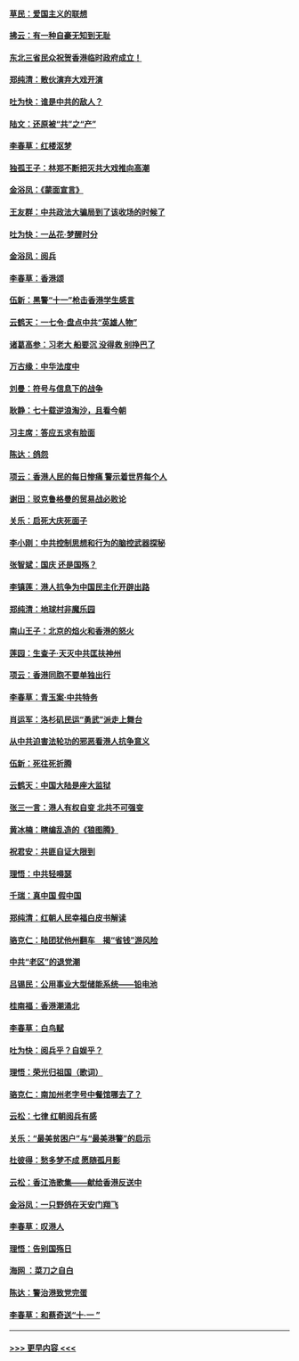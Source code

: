 #### [草民：爱国主义的联想](../pages/nsc993/n11572333.md?t=10070533) 
#### [拂云：有一种自豪无知到无耻](../pages/nsc993/n11572006.md?t=10070533) 
#### [东北三省民众祝贺香港临时政府成立！](../pages/nsc993/n11571215.md?t=10070533) 
#### [郑纯清：散伙演弃大戏开演](../pages/nsc993/n11570826.md?t=10070533) 
#### [吐为快：谁是中共的敌人？](../pages/nsc993/n11570817.md?t=10070533) 
#### [陆文：还原被“共”之“产”](../pages/nsc993/n11570798.md?t=10070533) 
#### [李春草：红楼沤梦](../pages/nsc993/n11569673.md?t=10070533) 
#### [独孤王子：林郑不断把灭共大戏推向高潮](../pages/nsc993/n11569381.md?t=10070533) 
#### [金浴凤：《蒙面宣言》](../pages/nsc993/n11569368.md?t=10070533) 
#### [王友群：中共政法大骗局到了该收场的时候了](../pages/nsc993/n11568940.md?t=10070533) 
#### [吐为快：一丛花‧梦醒时分](../pages/nsc993/n11567491.md?t=10070533) 
#### [金浴凤：阅兵](../pages/nsc993/n11567454.md?t=10070533) 
#### [李春草：香港颂](../pages/nsc993/n11567444.md?t=10070533) 
#### [伍新：黑警“十一”枪击香港学生感言](../pages/nsc993/n11567426.md?t=10070533) 
#### [云鹤天：一七令‧盘点中共“英雄人物”](../pages/nsc993/n11567091.md?t=10070533) 
#### [诸葛高参：习老大 船要沉 没得救 别挣巴了](../pages/nsc993/n11566976.md?t=10070533) 
#### [万古缘：中华法度中](../pages/nsc993/n11566726.md?t=10070533) 
#### [刘曼：符号与信息下的战争](../pages/nsc993/n11564655.md?t=10070533) 
#### [耿静：七十载逆浪淘沙，且看今朝](../pages/nsc993/n11564520.md?t=10070533) 
#### [习主席：答应五求有脸面](../pages/nsc993/n11563953.md?t=10070533) 
#### [陈达：鸽怨](../pages/nsc993/n11561879.md?t=10070533) 
#### [项云：香港人民的每日惨痛  警示着世界每个人](../pages/nsc993/n11559273.md?t=10070533) 
#### [谢田：驳克鲁格曼的贸易战必败论](../pages/nsc993/n11555840.md?t=10070533) 
#### [关乐：启死大庆死面子](../pages/nsc993/n11556823.md?t=10070533) 
#### [李小刚：中共控制思想和行为的脑控武器探秘](../pages/nsc993/n11556776.md?t=10070533) 
#### [张智斌：国庆  还是国殇？](../pages/nsc993/n11556617.md?t=10070533) 
#### [李镇莲：港人抗争为中国民主化开辟出路](../pages/nsc993/n11556570.md?t=10070533) 
#### [郑纯清：地球村非魔乐园](../pages/nsc993/n11555415.md?t=10070533) 
#### [南山王子：北京的焰火和香港的怒火](../pages/nsc993/n11555318.md?t=10070533) 
#### [莲园：生查子·天灭中共匡扶神州](../pages/nsc993/n11555302.md?t=10070533) 
#### [项云：香港同胞不要单独出行](../pages/nsc993/n11555276.md?t=10070533) 
#### [李春草：青玉案‧中共特务](../pages/nsc993/n11552356.md?t=10070533) 
#### [肖运军：洛杉矶民运“勇武”派走上舞台](../pages/nsc993/n11551595.md?t=10070533) 
#### [从中共迫害法轮功的邪恶看港人抗争意义](../pages/nsc993/n11540858.md?t=10070533) 
#### [伍新：死往死折腾](../pages/nsc993/n11550174.md?t=10070533) 
#### [云鹤天：中国大陆是座大监狱](../pages/nsc993/n11550155.md?t=10070533) 
#### [张三一言：港人有权自变 北共不可强变](../pages/nsc993/n11550132.md?t=10070533) 
#### [黄冰楠：瞎编乱造的《狼图腾》](../pages/nsc993/n11550082.md?t=10070533) 
#### [祝君安：共匪自证大限到](../pages/nsc993/n11550041.md?t=10070533) 
#### [理悟：中共轻嘚瑟](../pages/nsc993/n11547978.md?t=10070533) 
#### [千瑞：真中国 假中国](../pages/nsc993/n11547865.md?t=10070533) 
#### [郑纯清：红朝人民幸福白皮书解读](../pages/nsc993/n11547499.md?t=10070533) 
#### [骆克仁：陆团犹他州翻车　揭“省钱”游风险](../pages/nsc993/n11546977.md?t=10070533) 
#### [中共“老区”的退党潮](../pages/nsc993/n11545995.md?t=10070533) 
#### [吕锡民：公用事业大型储能系统——铅电池](../pages/nsc993/n11545701.md?t=10070533) 
#### [桂南福：香港潮涌北](../pages/nsc993/n11545682.md?t=10070533) 
#### [李春草：白鸟赋](../pages/nsc993/n11545663.md?t=10070533) 
#### [吐为快：阅兵乎？自娱乎？](../pages/nsc993/n11545625.md?t=10070533) 
#### [理悟：荣光归祖国（歌词）](../pages/nsc993/n11545616.md?t=10070533) 
#### [骆克仁：南加州老字号中餐馆哪去了？](../pages/nsc993/n11545120.md?t=10070533) 
#### [云松：七律 红朝阅兵有感](../pages/nsc993/n11542394.md?t=10070533) 
#### [关乐：“最美贫困户”与“最美港警”的启示](../pages/nsc993/n11542252.md?t=10070533) 
#### [杜彼得：愁多梦不成 愿随孤月影](../pages/nsc993/n11540296.md?t=10070533) 
#### [云松：香江浩歌集——献给香港反送中](../pages/nsc993/n11540149.md?t=10070533) 
#### [金浴凤：一只野鸽在天安门翔飞](../pages/nsc993/n11540280.md?t=10070533) 
#### [李春草：叹港人](../pages/nsc993/n11540119.md?t=10070533) 
#### [理悟：告别国殇日](../pages/nsc993/n11539610.md?t=10070533) 
#### [海网 ：菜刀之自白](../pages/nsc993/n11539597.md?t=10070533) 
#### [陈达：警治港致党完蛋](../pages/nsc993/n11538127.md?t=10070533) 
#### [李春草：和蔡奇送“十·一 ”](../pages/nsc993/n11537810.md?t=10070533) 

----
#### [ >>> 更早内容 <<< ](../indexes/nsc993-earlier.md)
